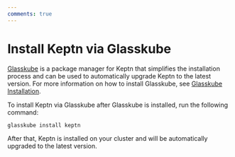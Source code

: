 ```yaml
---
comments: true
---
```


# Install Keptn via Glasskube

[Glasskube](https://glasskube.dev/)
is a package manager for Keptn that simplifies the installation process
and can be used to automatically upgrade Keptn to the latest version.
For more information on how to install Glasskube, see
[Glasskube Installation](https://glasskube.dev/docs/getting-started/install/).

To install Keptn via Glasskube after Glasskube is installed, run the following command:

``` shell
glasskube install keptn
```

After that, Keptn is installed on your cluster and
will be automatically upgraded to the latest version.
